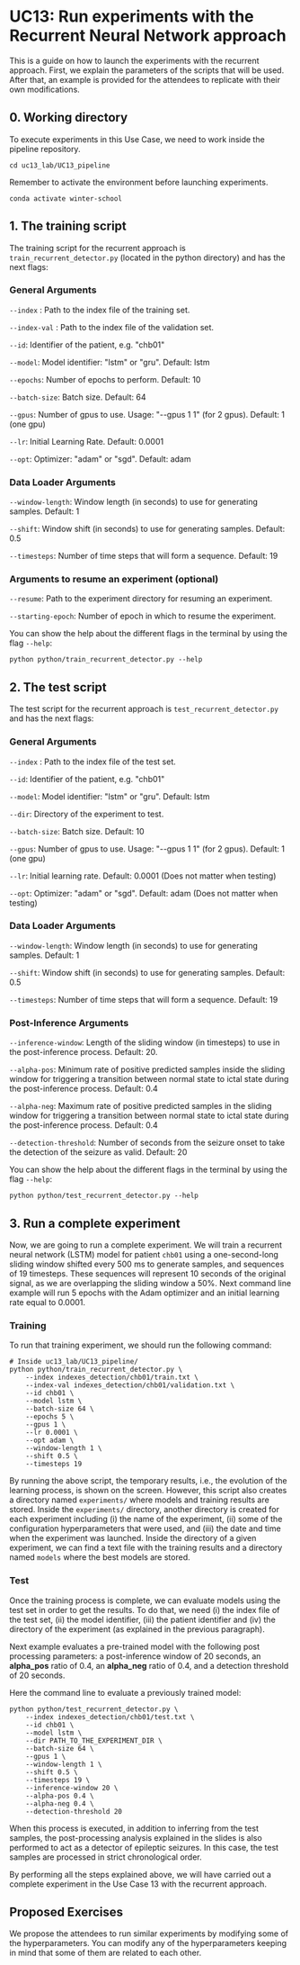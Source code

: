 # UC13: Run experiments with the Recurrent Neural Network approach
This is a guide on how to launch the experiments with the recurrent approach.
First, we explain the parameters of the scripts that will be used.
After that, an example is provided for the attendees to replicate with their own modifications.

## 0. Working directory
To execute experiments in this Use Case, we need to work inside the pipeline repository.
```
cd uc13_lab/UC13_pipeline
```
Remember to activate the environment before launching experiments.
```
conda activate winter-school
```


## 1. The training script
The training script for the recurrent approach is `train_recurrent_detector.py` (located in the python directory) and has the next flags:

### General Arguments

`--index` : Path to the index file of the training set.

`--index-val` : Path to the index file of the validation set.

`--id`: Identifier of the patient, e.g. "chb01"

`--model`: Model identifier: "lstm" or "gru". Default: lstm

`--epochs`: Number of epochs to perform. Default: 10

`--batch-size`: Batch size. Default: 64

`--gpus`: Number of gpus to use. Usage: "--gpus 1 1" (for 2 gpus). Default: 1 (one gpu)

`--lr`: Initial Learning Rate. Default: 0.0001

`--opt`: Optimizer: "adam" or "sgd". Default: adam

### Data Loader Arguments

`--window-length`: Window length (in seconds) to use for generating samples. Default: 1

`--shift`: Window shift (in seconds) to use for generating samples. Default: 0.5

`--timesteps`: Number of time steps that will form a sequence. Default: 19

### Arguments to resume an experiment (optional)

`--resume`: Path to the experiment directory for resuming an experiment.

`--starting-epoch`: Number of epoch in which to resume the experiment.


You can show the help about the different flags in the terminal by using the flag `--help`:
```
python python/train_recurrent_detector.py --help
```


## 2. The test script
The test script for the recurrent approach is `test_recurrent_detector.py` and has the next flags:

### General Arguments

`--index` : Path to the index file of the test set.

`--id`: Identifier of the patient, e.g. "chb01"

`--model`: Model identifier: "lstm" or "gru". Default: lstm

`--dir`: Directory of the experiment to test.

`--batch-size`: Batch size. Default: 10

`--gpus`: Number of gpus to use. Usage: "--gpus 1 1" (for 2 gpus). Default: 1 (one gpu)

`--lr`: Initial learning rate. Default: 0.0001 (Does not matter when testing)

`--opt`: Optimizer: "adam" or "sgd". Default: adam  (Does not matter when testing)

### Data Loader Arguments

`--window-length`: Window length (in seconds) to use for generating samples. Default: 1

`--shift`: Window shift (in seconds) to use for generating samples. Default: 0.5

`--timesteps`: Number of time steps that will form a sequence. Default: 19

### Post-Inference Arguments

`--inference-window`: Length of the sliding window (in timesteps) to use in the post-inference process. Default: 20.

`--alpha-pos`: Minimum rate of positive predicted samples inside the sliding window for triggering a transition between normal state to ictal state during the post-inference process. Default: 0.4

`--alpha-neg`: Maximum rate of positive predicted samples in the sliding window for triggering a transition between normal state to ictal state during the post-inference process. Default: 0.4

`--detection-threshold`: Number of seconds from the seizure onset to take the detection of the seizure as valid. Default: 20


You can show the help about the different flags in the terminal by using the flag `--help`:
```
python python/test_recurrent_detector.py --help
```


## 3. Run a complete experiment
Now, we are going to run a complete experiment. We will train a recurrent neural network (LSTM) model for patient `chb01`
using a one-second-long sliding window shifted every 500 ms to generate samples, and sequences of 19 timesteps.
These sequences will represent 10 seconds of the original signal, as we are overlapping the sliding window a 50%.
Next command line example will run 5 epochs with the Adam optimizer and an initial learning rate equal to 0.0001.

### Training
To run that training experiment, we should run the following command:
```
# Inside uc13_lab/UC13_pipeline/
python python/train_recurrent_detector.py \
    --index indexes_detection/chb01/train.txt \
    --index-val indexes_detection/chb01/validation.txt \
    --id chb01 \
    --model lstm \
    --batch-size 64 \
    --epochs 5 \
    --gpus 1 \
    --lr 0.0001 \
    --opt adam \
    --window-length 1 \
    --shift 0.5 \
    --timesteps 19
```

By running the above script, the temporary results, i.e., the evolution of the learning process, is shown on the screen.
However, this script also creates a directory named `experiments/` where models and training results are stored.
Inside the `experiments/` directory, another directory is created for each experiment including
(i) the name of the experiment,
(ii) some of the configuration hyperparameters that were used, and
(iii) the date and time when the experiment was launched.
Inside the directory of a given experiment, we can find a text file with the training results and a directory
named `models` where the best models are stored.

### Test
Once the training process is complete, we can evaluate models using the test set in order to get the results.
To do that, we need
(i) the index file of the test set,
(ii) the model identifier,
(iii) the patient identifier and
(iv) the directory of the experiment (as explained in the previous paragraph).

Next example evaluates a pre-trained model with the following post processing parameters:
a post-inference window of 20 seconds,
an **alpha_pos** ratio of 0.4,
an **alpha_neg** ratio of 0.4, and
a detection threshold of 20 seconds.

Here the command line to evaluate a previously trained model:
```
python python/test_recurrent_detector.py \
    --index indexes_detection/chb01/test.txt \
    --id chb01 \
    --model lstm \
    --dir PATH_TO_THE_EXPERIMENT_DIR \
    --batch-size 64 \
    --gpus 1 \
    --window-length 1 \
    --shift 0.5 \
    --timesteps 19 \
    --inference-window 20 \
    --alpha-pos 0.4 \
    --alpha-neg 0.4 \
    --detection-threshold 20
```

When this process is executed, in addition to inferring from the test samples,
the post-processing analysis explained in the slides is also performed to act
as a detector of epileptic seizures.
In this case, the test samples are processed in strict chronological order.

By performing all the steps explained above, we will have carried out a complete experiment in the Use Case 13 with the recurrent approach.

## Proposed Exercises
We propose the attendees to run similar experiments by modifying some of the hyperparameters.
You can modify any of the hyperparameters keeping in mind that some of them are related to each other.
